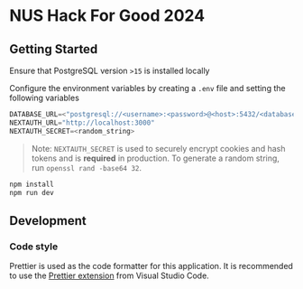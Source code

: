 # NUS Hack For Good 2024

## Getting Started

Ensure that PostgreSQL version `>15` is installed locally 

Configure the environment variables by creating a `.env` file and setting the following variables
```py
DATABASE_URL=<"postgresql://<username>:<password>@<host>:5432/<database_name>"
NEXTAUTH_URL="http://localhost:3000"
NEXTAUTH_SECRET=<random_string>
```

> Note: `NEXTAUTH_SECRET` is used to securely encrypt cookies and hash tokens and is __required__ in production.
> To generate a random string, run `openssl rand -base64 32`.

```sh
npm install
npm run dev
```

## Development

### Code style

Prettier is used as the code formatter for this application. It is recommended to use the [Prettier extension](https://marketplace.visualstudio.com/items?itemName=esbenp.prettier-vscode) from Visual Studio Code.
